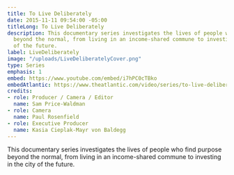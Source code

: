```yaml
---
title: To Live Deliberately
date: 2015-11-11 09:54:00 -05:00
titleLong: To Live Deliberately
description: This documentary series investigates the lives of people who find purpose
  beyond the normal, from living in an income-shared commune to investing in the city
  of the future.
label: LiveDeliberately
image: "/uploads/LiveDeliberatelyCover.png"
type: Series
emphasis: 1
embed: https://www.youtube.com/embed/i7hPC0cTBko
embedAtlantic: https://www.theatlantic.com/video/series/to-live-deliberately/
credits:
- role: Producer / Camera / Editor
  name: Sam Price-Waldman
- role: Camera
  name: Paul Rosenfield
- role: Executive Producer
  name: Kasia Cieplak-Mayr von Baldegg
---
```


This documentary series investigates the lives of people who find purpose beyond the normal, from living in an income-shared commune to investing in the city of the future.